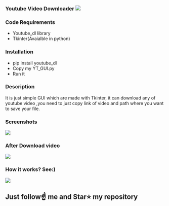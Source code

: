 ### Youtube Video Downloader [![](https://img.shields.io/github/license/sourcerer-io/hall-of-fame.svg)](https://github.com/Spidy20/Youtube_video_downloader/blob/master/LICENSE)


### Code Requirements
- Youtube_dl library 
- Tkinter(Avaialble in python)

### Installation
- pip install youtube_dl 
- Copy my YT_GUI.py
- Run it

### Description
It is just simple GUI which are made with Tkinter, it can download any of youtube video ,you need to just copy link of video and path where you want to save your file.

### Screenshots

<img src="https://github.com/Spidy20/Youtube_video_downloader/blob/master/Screenshot%20(21).png">


### After Download video


<img src="https://github.com/Spidy20/Youtube_video_downloader/blob/master/Screenshot%20(22).png">



### How it works? See:)

<img src="https://github.com/Spidy20/Youtube_video_downloader/blob/master/Yt_downloader.gif">


## Just follow☝️ me and Star⭐ my repository 
